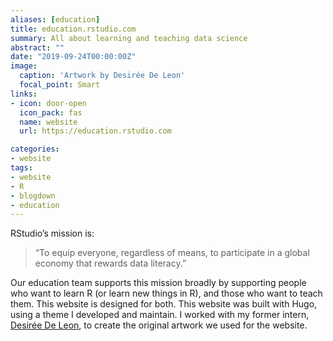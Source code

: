 ```yaml
---
aliases: [education]
title: education.rstudio.com
summary: All about learning and teaching data science
abstract: ""
date: "2019-09-24T00:00:00Z"
image:
  caption: 'Artwork by Desirée De Leon'
  focal_point: Smart
links:
- icon: door-open
  icon_pack: fas
  name: website
  url: https://education.rstudio.com

categories:
- website
tags:
- website
- R
- blogdown
- education
---
```


RStudio’s mission is:

> “To equip everyone, regardless of means, to participate in a global economy that rewards data literacy.”

Our education team supports this mission broadly by supporting people who want to learn R (or learn new things in R), and those who want to teach them. This website is designed for both. This website was built with Hugo, using a theme I developed and maintain. I worked with my former intern, [Desirée De Leon](https://desiree.rbind.io), to create the original artwork we used for the website.
